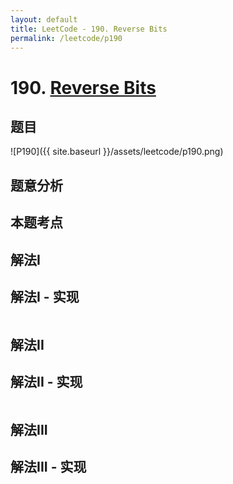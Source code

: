 ```yaml
---
layout: default
title: LeetCode - 190. Reverse Bits
permalink: /leetcode/p190
---
```

# 190. [Reverse Bits](https://leetcode.com/problems/reverse-bits/)

## 题目
![P190]({{ site.baseurl }}/assets/leetcode/p190.png)


## 题意分析

## 本题考点

## 解法I

## 解法I - 实现
```java
```

## 解法II

## 解法II - 实现
```java
```

## 解法III

## 解法III - 实现
```java
```

